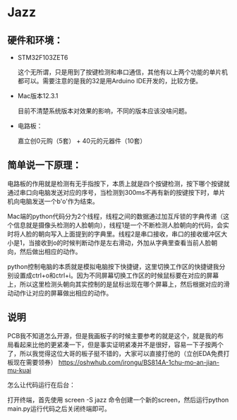 # Jazz

## 硬件和环境：

* STM32F103ZET6 

  这个无所谓，只是用到了按键检测和串口通信，其他有以上两个功能的单片机都可以。需要注意的是我的32是用Arduino IDE开发的，比较方便。

* Mac版本12.3.1

  目前不清楚系统版本对效果的影响，不同的版本应该没啥问题。

* 电路板：

  嘉立创0元购（5套） + 40元的元器件（10套）

  

## 简单说一下原理：

电路板的作用就是检测有无手指按下，本质上就是四个按键检测，按下哪个按键就通过串口向电脑发送对应的序号，当检测到300ms不再有新的按键按下时，单片机向电脑发送一个b'o'作为结束。

Mac端的python代码分为2个线程，线程之间的数据通过加互斥锁的字典传递（这个信息就是摄像头检测的人脸朝向），线程1是一个不断检测人脸朝向的代码，会实时将人脸的朝向写入上面提到的字典里。线程2是串口接收，串口的接收缓冲区大小是1，当接收到o的时候判断动作是左右滑动，外加从字典里查看当前人脸朝向，然后做出相应的动作。

python控制电脑的本质就是模拟电脑按下快捷键，这里切换工作区的快捷键我分别设置成ctrl+o和ctrl+i。因为不同屏幕切换工作区的时候鼠标要在对应的屏幕上，所以这里检测头朝向其实控制的是鼠标出现在哪个屏幕上，然后根据对应的滑动动作让对应的屏幕做出相应的动作。

## 说明

PCB我不知道怎么开源，但是我画板子的时候主要参考的就是这个，就是我的布局看起来比他的更紧凑一下，但是事实证明紧凑并不是很好，容易一下子按两个了，所以我觉得这位大哥的板子挺不错的，大家可以直接打他的（立创EDA免费打板现在需要领券） https://oshwhub.com/irongu/BS814A-1chu-mo-an-jian-mu-kuai

怎么让代码运行在后台：

打开终端，首先使用 screen -S jazz 命令创建一个新的screen，然后运行python main.py运行代码之后关闭终端即可。













